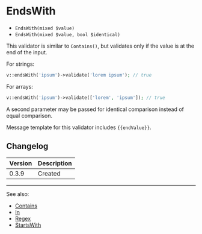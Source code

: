 # EndsWith

- `EndsWith(mixed $value)`
- `EndsWith(mixed $value, bool $identical)`

This validator is similar to `Contains()`, but validates
only if the value is at the end of the input.

For strings:

```php
v::endsWith('ipsum')->validate('lorem ipsum'); // true
```

For arrays:

```php
v::endsWith('ipsum')->validate(['lorem', 'ipsum']); // true
```

A second parameter may be passed for identical comparison instead
of equal comparison.

Message template for this validator includes `{{endValue}}`.

## Changelog

Version | Description
--------|-------------
  0.3.9 | Created

***
See also:

- [Contains](Contains.md)
- [In](In.md)
- [Regex](Regex.md)
- [StartsWith](StartsWith.md)
